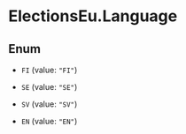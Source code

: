 # ElectionsEu.Language

## Enum


* `FI` (value: `"FI"`)

* `SE` (value: `"SE"`)

* `SV` (value: `"SV"`)

* `EN` (value: `"EN"`)


